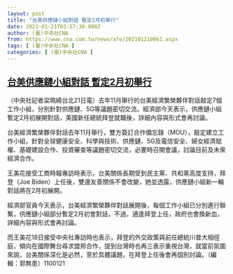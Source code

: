 ```yaml
---
layout: post
title: "台美供應鏈小組對話 暫定2月初舉行"
date: 2021-01-21T03:57:30.000Z
author: (臺)中央社CNA
from: https://www.cna.com.tw/news/afe/202101210061.aspx
tags: [ (臺)中央社CNA ]
categories: [ (臺)中央社CNA ]
---
```

<!--1611201450000-->
[台美供應鏈小組對話 暫定2月初舉行](https://www.cna.com.tw/news/afe/202101210061.aspx)
------

<div>
<div></div><div class="paragraph"><p>（中央社記者梁珮綺台北21日電）去年11月舉行的台美經濟繁榮夥伴對話敲定7個工作小組，分別針對供應鏈、5G等議題密切交流。經濟部今天表示，供應鏈小組暫定2月初展開對話，美國新任總統拜登就職後，詳細內容與形式會再討論。</p><p>台美經濟繁榮夥伴對話去年11月舉行，雙方簽訂合作備忘錄（MOU），敲定建立工作小組，針對全球健康安全、科學與技術、供應鏈、5G及電信安全、婦女經濟賦權、基礎建設合作、投資審查等議題密切交流，必要時召開會議，討論目前及未來經濟合作。</p><p>王美花接受工商時報專訪時表示，台美關係長期受到民主黨、共和黨高度支持，拜登（Joe Biden）上任後，雙邊友善關係不會改變，她並透露，供應鏈小組新一輪對話將在2月初展開。</p><p>經濟部官員今天表示，台美經濟繁榮夥伴對話展開後，每個工作小組已分別進行聯繫，供應鏈小組部分暫定2月初會對話，不過，適逢拜登上任，政府也會換新血，詳細內容與形式會再討論。</p><p>而王美花18日接受中央社專訪時也表示，拜登的外交政策與前任總統川普大相徑庭，傾向在國際舞台尋求盟邦合作，提到台灣時也再三表示重視台灣，就當前氛圍來說，台美關係深化是必然，至於具體議題，在拜登上任後會再個別討論。（編輯：郭無患）1100121</p></div>
</div>
